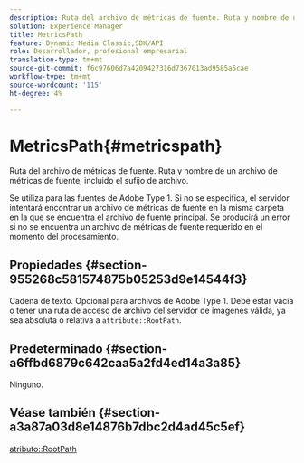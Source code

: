 ```yaml
---
description: Ruta del archivo de métricas de fuente. Ruta y nombre de un archivo de métricas de fuente, incluido el sufijo de archivo.
solution: Experience Manager
title: MetricsPath
feature: Dynamic Media Classic,SDK/API
role: Desarrollador, profesional empresarial
translation-type: tm+mt
source-git-commit: f6c97606d7a4209427316d7367013ad9585a5cae
workflow-type: tm+mt
source-wordcount: '115'
ht-degree: 4%

---
```



# MetricsPath{#metricspath}

Ruta del archivo de métricas de fuente. Ruta y nombre de un archivo de métricas de fuente, incluido el sufijo de archivo.

Se utiliza para las fuentes de Adobe Type 1. Si no se especifica, el servidor intentará encontrar un archivo de métricas de fuente en la misma carpeta en la que se encuentra el archivo de fuente principal. Se producirá un error si no se encuentra un archivo de métricas de fuente requerido en el momento del procesamiento.

## Propiedades {#section-955268c581574875b05253d9e14544f3}

Cadena de texto. Opcional para archivos de Adobe Type 1. Debe estar vacía o tener una ruta de acceso de archivo del servidor de imágenes válida, ya sea absoluta o relativa a `attribute::RootPath`.

## Predeterminado {#section-a6ffbd6879c642caa5a2fd4ed14a3a85}

Ninguno.

## Véase también {#section-a3a87a03d8e14876b7dbc2d4ad45c5ef}

[atributo::RootPath](/help/aem-is-ir-api/is-api/image-catalog/image-serving-api-ref/c-image-catalog-reference/c-attributes-reference/r-rootpath.md)
